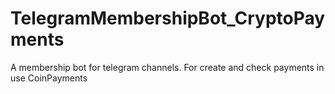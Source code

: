 # TelegramMembershipBot_CryptoPayments
 A membership bot for telegram channels. For create and check payments in use CoinPayments
